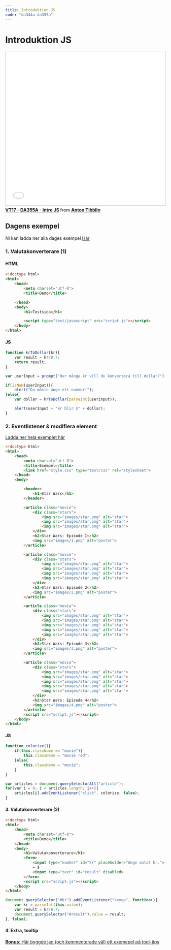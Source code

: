 ```yaml
---
title: Introduktion JS
code: "da344a-da355a"
---
```


# Introduktion JS

<iframe src="//www.slideshare.net/slideshow/embed_code/key/6vP4KVSm9iQDjU" width="595" height="485" frameborder="0" marginwidth="0" marginheight="0" scrolling="no" style="border:1px solid #CCC; border-width:1px; margin-bottom:5px; max-width: 100%;" allowfullscreen> </iframe> <div style="margin-bottom:5px"> <strong> <a href="//www.slideshare.net/AntonTibblin/vt17-da355a-intro-js" title="VT17 - DA355A - Intro JS" target="_blank">VT17 - DA355A - Intro JS</a> </strong> from <strong><a target="_blank" href="//www.slideshare.net/AntonTibblin">Anton Tibblin</a></strong> </div>

## Dagens exempel

Ni kan ladda ner alla dages exempel [Här](7.zip)

### 1. Valutakonverterare (1)

#### HTML

```html
<!doctype html>
<html>
    <head>
		<meta charset="utf-8">
        <title>Demo</title>

    </head>
    <body>
		<h1>Testsida</h1>

		<script type="text/javascript" src="script.js"></script>
    </body>
</html>
```

#### JS

```js
function krToDollar(kr){
	var result = kr/8.7;
	return result;
}

var userInput = prompt("Hur många kr vill du konvertera till dollar?");

if(isNaN(userInput)){
	alert("Du måste ange ett nummer!");
}else{
	var dollar = krToDollar(parseInt(userInput));

	alert(userInput + "kr blir $" + dollar);
}
```

### 2. Eventlistener &amp; modifiera element

[Ladda ner hela exemplet här](7a.zip)

```html
<!doctype html>
<html>
	<head>
		<meta charset="utf-8">
		<title>Exempel</title>
		<link href="style.css" type="text/css" rel="stylesheet">
	</head>
	<body>

		<header>
			<h1>Star Wars</h1>
		</header>

		<article class="movie">
			<div class="stars">
				<img src="images/star.png" alt="star">
				<img src="images/star.png" alt="star">
				<img src="images/star.png" alt="star">
			</div>
			<h2>Star Wars: Episode I</h2>
			<img src="images/1.png" alt="poster">
		</article>

		<article class="movie">
			<div class="stars">
				<img src="images/star.png" alt="star">
				<img src="images/star.png" alt="star">
				<img src="images/star.png" alt="star">
				<img src="images/star.png" alt="star">
			</div>
			<h2>Star Wars: Episode 2</h2>
			<img src="images/2.png" alt="poster">
		</article>

		<article class="movie">
			<div class="stars">
				<img src="images/star.png" alt="star">
				<img src="images/star.png" alt="star">
				<img src="images/star.png" alt="star">
				<img src="images/star.png" alt="star">
				<img src="images/star.png" alt="star">
			</div>
			<h2>Star Wars: Episode 3</h2>
			<img src="images/3.png" alt="poster">
		</article>

		<article class="movie">
			<div class="stars">
				<img src="images/star.png" alt="star">
				<img src="images/star.png" alt="star">
				<img src="images/star.png" alt="star">
				<img src="images/star.png" alt="star">
				<img src="images/star.png" alt="star">
			</div>
			<h2>Star Wars: Episode 4</h2>
			<img src="images/4.png" alt="poster">
		</article>
		<script src="script.js"></script>
	</body>
</html>
```

#### JS

```js
function colorize(){
	if(this.className == "movie"){
		this.className = "movie red";
	}else{
		this.className = "movie";
	}
}

var articles = document.querySelectorAll("article");
for(var i = 0; i < articles.length; i++){
	articles[i].addEventListener("click", colorize, false);
}
```

#### 3. Valutakonverterare (2)

```html
<!doctype html>
<html>
    <head>
		<meta charset="utf-8">
        <title>Demo</title>
    </head>
    <body>
		<h1>Valutakonverterare</h1>
		<form>
			<input type="number" id="kr" placeholder="Ange antal kr.">
			= $
			<input type="text" id="result" disabled>
		</form>
		<script src="script.js"></script>
    </body>
</html>
```

```js
document.querySelector("#kr").addEventListener("keyup", function(){
    var kr = parseInt(this.value);
    var result = kr/8.7;
    document.querySelector("#result").value = result;
}, false);
```

#### 4. Extra, tooltip

[**Bonus**: Här byggde jag (och kommenterade väl) ett exemepel på tool-tips](http://codepen.io/anon/pen/mRwYzZ)
